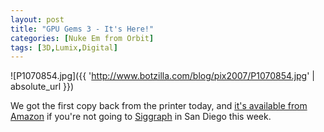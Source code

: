 ```yaml
---
layout: post
title: "GPU Gems 3 - It's Here!"
categories: [Nuke Em from Orbit]
tags: [3D,Lumix,Digital]
---
```



![P1070854.jpg]({{ 'http://www.botzilla.com/blog/pix2007/P1070854.jpg' | absolute_url }})


We got the first copy back from the printer today, and <a href="http://www.amazon.com/GPU-Gems-3-Hubert-Nguyen/dp/0321515269/ref=pd_bbs_sr_1/002-6299851-4949649?ie=UTF8&s=books&qid=1186100862&sr=8-1">it's available from Amazon</a> if you're not going to <a href="http://www.siggraph.org/s2007/">Siggraph</a> in San Diego this week.
